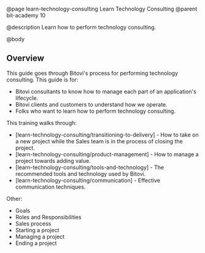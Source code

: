 @page learn-technology-consulting Learn Technology Consulting
@parent bit-academy 10

@description Learn how to perform technology consulting.

@body

## Overview

This guide goes through Bitovi's process for performing technology
consulting. This guide is for:

- Bitovi consultants to know how to manage each part of an application's lifecycle.
- Bitovi clients and customers to understand how we operate.
- Folks who want to learn how to perform technology consulting.

This training walks through:

- [learn-technology-consulting/transitioning-to-delivery] - How to take on
  a new project while the Sales team is in the process of closing the project.
- [learn-technology-consulting/product-management] - How to manage a project
  towards adding value.
- [learn-technology-consulting/tools-and-technology] - The recommended tools and
  technology used by Bitovi.
- [learn-technology-consulting/communication] - Effective communication techniques.

Other:

- Goals
- Roles and Responsibilities
- Sales process
- Starting a project
- Managing a project
- Ending a project
